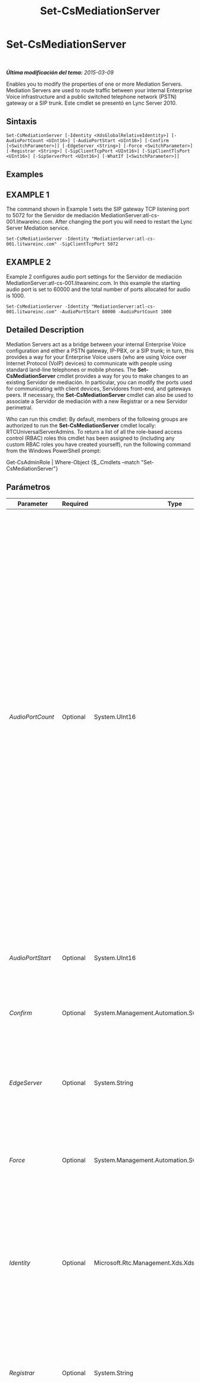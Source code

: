 ﻿---
title: Set-CsMediationServer
TOCTitle: Set-CsMediationServer
ms:assetid: 13efdd9d-ba26-4c93-b0b9-b6e4739bb630
ms:mtpsurl: https://technet.microsoft.com/es-es/library/Gg398213(v=OCS.15)
ms:contentKeyID: 48274508
ms.date: 01/07/2017
mtps_version: v=OCS.15
ms.translationtype: HT
---

# Set-CsMediationServer

 

_**Última modificación del tema:** 2015-03-09_

Enables you to modify the properties of one or more Mediation Servers. Mediation Servers are used to route traffic between your internal Enterprise Voice infrastructure and a public switched telephone network (PSTN) gateway or a SIP trunk. Este cmdlet se presentó en Lync Server 2010.

## Sintaxis

    Set-CsMediationServer [-Identity <XdsGlobalRelativeIdentity>] [-AudioPortCount <UInt16>] [-AudioPortStart <UInt16>] [-Confirm [<SwitchParameter>]] [-EdgeServer <String>] [-Force <SwitchParameter>] [-Registrar <String>] [-SipClientTcpPort <UInt16>] [-SipClientTlsPort <UInt16>] [-SipServerPort <UInt16>] [-WhatIf [<SwitchParameter>]]

## Examples

## EXAMPLE 1

The command shown in Example 1 sets the SIP gateway TCP listening port to 5072 for the Servidor de mediación MediationServer:atl-cs-001.litwareinc.com. After changing the port you will need to restart the Lync Server Mediation service.

    Set-CsMediationServer -Identity "MediationServer:atl-cs-001.litwareinc.com" -SipClientTcpPort 5072

## EXAMPLE 2

Example 2 configures audio port settings for the Servidor de mediación MediationServer:atl-cs-001.litwareinc.com. In this example the starting audio port is set to 60000 and the total number of ports allocated for audio is 1000.

    Set-CsMediationServer -Identity "MediationServer:atl-cs-001.litwareinc.com" -AudioPortStart 60000 -AudioPortCount 1000

## Detailed Description

Mediation Servers act as a bridge between your internal Enterprise Voice configuration and either a PSTN gateway, IP-PBX, or a SIP trunk; in turn, this provides a way for your Enterprise Voice users (who are using Voice over Internet Protocol (VoIP) devices) to communicate with people using standard land-line telephones or mobile phones. The **Set-CsMediationServer** cmdlet provides a way for you to make changes to an existing Servidor de mediación. In particular, you can modify the ports used for communicating with client devices, Servidores front-end, and gateways peers. If necessary, the **Set-CsMediationServer** cmdlet can also be used to associate a Servidor de mediación with a new Registrar or a new Servidor perimetral.

Who can run this cmdlet: By default, members of the following groups are authorized to run the **Set-CsMediationServer** cmdlet locally: RTCUniversalServerAdmins. To return a list of all the role-based access control (RBAC) roles this cmdlet has been assigned to (including any custom RBAC roles you have created yourself), run the following command from the Windows PowerShell prompt:

Get-CsAdminRole | Where-Object {$\_.Cmdlets –match "Set-CsMediationServer"}

## Parámetros


<table>
<colgroup>
<col style="width: 25%" />
<col style="width: 25%" />
<col style="width: 25%" />
<col style="width: 25%" />
</colgroup>
<thead>
<tr class="header">
<th>Parameter</th>
<th>Required</th>
<th>Type</th>
<th>Description</th>
</tr>
</thead>
<tbody>
<tr class="odd">
<td><p><em>AudioPortCount</em></p></td>
<td><p>Optional</p></td>
<td><p>System.UInt16</p></td>
<td><p>Total number of ports allocated for sending and receiving audio traffic. The actual ports to be opened will start with the value configured for AudioPortStart and continue through the number of ports specified for AudioPortCount. For example, if the AudioPortStart is set to 60000 and the AudioPortCount is set to 100, then ports 60000 through 60099 inclusive will be used for audio traffic.</p>
<p>A minimum of seven media ports are needed for relaying a single audio call:</p>
<p>Two gateway ports. One port is needed for real-time transport protocol (RTP) traffic and one for real-time transport control protocol (RTCP) traffic.</p>
<p>Two User Datagram Protocol (UDP) relay ports, one for RTP traffic and one for RTCP traffic.</p>
<p>One Transmission Control Protocol (TCP) relay port. A single TCP relay port can handle both RTP and RTCP traffic.</p>
<p>Two local ports per network interface, one for RTP traffic and one for RTCP traffic</p></td>
</tr>
<tr class="even">
<td><p><em>AudioPortStart</em></p></td>
<td><p>Optional</p></td>
<td><p>System.UInt16</p></td>
<td><p>First port in the range of ports allocated for sending and receiving audio traffic. For example: –AudioPortStart 60000.</p></td>
</tr>
<tr class="odd">
<td><p><em>Confirm</em></p></td>
<td><p>Optional</p></td>
<td><p>System.Management.Automation.SwitchParameter</p></td>
<td><p>Se le pedirá confirmación antes de ejecutar el comando.</p></td>
</tr>
<tr class="even">
<td><p><em>EdgeServer</em></p></td>
<td><p>Optional</p></td>
<td><p>System.String</p></td>
<td><p>Service identity of the Servidor perimetral to be associated with the Servidor de mediación. For example: -EdgeServer &quot;EdgeServer:atl-edge-001.litwareinc.com&quot;.</p></td>
</tr>
<tr class="odd">
<td><p><em>Force</em></p></td>
<td><p>Optional</p></td>
<td><p>System.Management.Automation.SwitchParameter</p></td>
<td><p>Suppresses the display of any non-fatal error message that might occur when running the command.</p></td>
</tr>
<tr class="even">
<td><p><em>Identity</em></p></td>
<td><p>Optional</p></td>
<td><p>Microsoft.Rtc.Management.Xds.XdsGlobalRelativeIdentity</p></td>
<td><p>Service location of the Servidor de mediación to be modified. For example: -Identity &quot;MediationServer:atl-cs-001.litwareinc.com&quot;.</p>
<p>Note that you can leave off the prefix &quot;MediationServer:&quot; when specifying a Servidor de mediación. For example: -Identity &quot;atl-cs-001.litwareinc.com&quot;.</p></td>
</tr>
<tr class="odd">
<td><p><em>Registrar</em></p></td>
<td><p>Optional</p></td>
<td><p>System.String</p></td>
<td><p>Service identity of the Registrar to be associated with the Servidor de mediación. For example: -Registrar &quot;Registrar:atl-cs-001.litwareinc.com&quot;.</p></td>
</tr>
<tr class="even">
<td><p><em>SipClientTcpPort</em></p></td>
<td><p>Optional</p></td>
<td><p>System.UInt16</p></td>
<td><p>Listening port used for communicating with gateway peers using TCP. By default, no TCP port is defined; however, a TCP port with the port number 5068 will automatically be created when a PSTN gateway is created. If you change the SipClientTcpPort you will need to restart the Servidor de mediación service before the new port will actually be used.</p></td>
</tr>
<tr class="odd">
<td><p><em>SipClientTlsPort</em></p></td>
<td><p>Optional</p></td>
<td><p>System.UInt16</p></td>
<td><p>Listening port used for communicating with gateway peers using the Transport Layer Security (TLS) protocol. By default, SipClientTlsPort is configured to use port 5067. If you change the SipClientTlsPort you will need to restart the Servidor de mediación service before the new port will actually be used.</p></td>
</tr>
<tr class="even">
<td><p><em>SipServerPort</em></p></td>
<td><p>Optional</p></td>
<td><p>System.UInt16</p></td>
<td><p>Listening port used for communicating with Servidores front-end. By default, SipServerPort is configured to use port 5070. If you change the SipServerPort, you will need to restart the Servidor de mediación service before the new port will actually be used.</p></td>
</tr>
<tr class="odd">
<td><p><em>WhatIf</em></p></td>
<td><p>Optional</p></td>
<td><p>System.Management.Automation.SwitchParameter</p></td>
<td><p>Describe qué sucedería si se ejecutara el comando sin ejecutarlo realmente.</p></td>
</tr>
</tbody>
</table>


## Input Types

None. The **Set-CsMediationServer** cmdlet does not accept pipelined input.

## Return Types

The **Set-CsMediationServer** cmdlet does not return any objects or values. Instead, the cmdlet modifies existing instances of the Microsoft.Rtc.Management.Xds.DisplayMediationServer object.

## Vea también

#### Otros recursos

[Get-CsService](get-csservice.md)

